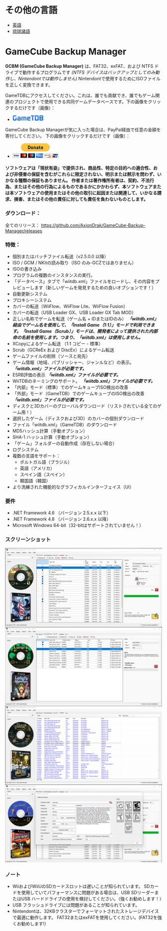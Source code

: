 # その他の言語
* [英語](README.md)
* [琉球諸語](README_RYU.md)

# GameCube Backup Manager

**GCBM (GameCube Backup Manager)** は、FAT32、exFAT、および NTFS ドライブで動作するプログラムです *(NTFS デバイスはバックアップとしてのみ動作し、Nintendontでは動作しません)* Nintendontで使用するためにISOファイルを正しく変換できます。

GameTDBにアクセスしてください。これは、誰でも貢献でき、誰でもゲーム関連のプロジェクトで使用できる共同ゲームデータベースです。下の画像をクリックするだけです（画像）：
* [![GameTDB](GameTDB-100.png)](https://www.gametdb.com/)

GameCube Backup Managerが気に入った場合は、PayPal経由で任意の金額を寄付してください。 下の画像をクリックするだけです（画像）：
* [![paypal](donate.gif)](https://www.paypal.com/donate/?hosted_button_id=MP4WGLJHAP8H2)

#### ソフトウェアは「現状有姿」で提供され、商品性、特定の目的への適合性、および非侵害の保証を含むがこれらに限定されない、明示または黙示を問わず、いかなる種類の保証もありません。 作者または著作権所有者は、契約、不法行為、またはその他の行為によるものであるかにかかわらず、本ソフトウェアまたは本ソフトウェアの使用またはその他の取引に起因または関連して、いかなる請求、損害、またはその他の責任に対しても責任を負わないものとします。

### ダウンロード：
全てのリリース： https://github.com/AxionDrak/GameCube-Backup-Manager/releases

### 特徴：

+ 個別またはバッチファイル転送（v2.5.0.0 以降）
+ ISO / GCM / NKitの読み取り（ISO のみ-GCZではありません）
+ ISOの書き込み
+ プログラムの複数のインスタンスの実行。
+ 「データベース」タブで「wiitdb.xml」ファイルをロードし、その内容をプレビューします（新しいゲームを発見するための良いオプションです！）
+ 自動更新システム
+ プロキシーシステム
+ カバーの転送（WiiFlow、WiiFlow Lite、WiiFlow Fusion）
+ カバーの転送（USB Loader GX、USB Loader GX Tab MOD）
+ 正しい名称でゲームを転送（ゲーム名 + IDまたはIDのみ）
***「wiitdb.xml」経由でゲーム名を使用して、「Install Game（1:1）」モードで利用できます。「Install Game（Scrub）」モードは、開発者によって提供された内部命の名前を使用します。つまり、「wiitdb.xml」は使用しません。***
+ XCopyによるゲーム転送 （1:1 コピー - 標準）
+ Scrub（GCReEx および DiscEx）によるゲーム転送
+ ゲームファイルの削除（ソースと宛先）
+ ゲーム情報（地域、パブリッシャー、ジャンルなど）の表示。 ***「wiitdb.xml」ファイルが必要です。***
+ ESRB評価の表示 ***「wiitdb.xml」ファイルが必要です。***
+ WiiTDBのネーミングのサポート。 ***「wiitdb.xml」ファイルが必要です。***
+ 「内部」モード（標準）でのゲームキューブISO検出の改善
+ 「外部」モード（GameTDB）でのゲームキューブのISO検出の改善 ***「wiitdb.xml」ファイルが必要です。***
+ ディスクと3Dカバーのグローバルダウンロード（リストされている全てのゲーム用！）
+ 選択したゲーム（ディスクおよび3D）のカバーの個別ダウンロード
+ ファイル「wiitdb.xml」（GameTDB）のダウンロード
+ MD5ハッシュ計算（手動オプション）
+ SHA-1 ハッシュ計算（手動オプション）
+ 「ゲーム」フォルダーの自動作成（存在しない場合）
+ ログシステム
+ 複数の言語をサポート：
  + ポルトガル語（ブラジル）
  + 英語（アメリカ）
  + スペイン語（スペイン）
  + 韓国語（韓国）
+ より洗練された機能的なグラフィカルインターフェイス（UI）

### 要件
* .NET Framework 4.6 （バージョン 2.5.x.x 以下）
* .NET Framework 4.8 （バージョン 2.6.x.x 以降）
* Microsoft Windows 64-bit（32-bitはサポートされていません！）

### スクリーンショット

![main](imgs/gcbm001.png)
![main](imgs/gcbm002.png)
![main](imgs/gcbm003.png)
![main](imgs/gcbm004.png)

### ノート

+ WiiおよびWiiUのSDカードスロットは遅いことが知られています。 SDカードを使用していてパフォーマンスに問題がある場合は、USB SDリーダーまたはUSB ハードドライブの使用を検討してください。（強くお勧めします！）
+ USB フラッシュドライブには問題があることが知られています。
+ Nintendontは、32KBクラスターでフォーマットされたストレージデバイスで最適に動作します。 FAT32またはexFATを使用してください。(FAT32を強くお勧めします!）
